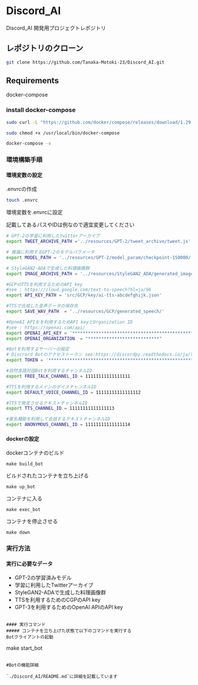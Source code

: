 # Discord_AI
Discord_AI 開発用プロジェクトレポジトリ

## レポジトリのクローン

```bash
git clone https://github.com/Tanaka-Motoki-23/Discord_AI.git
```

## Requirements

docker-compose

### install docker-compose

```bash
sudo curl -L "https://github.com/docker/compose/releases/download/1.29.2/docker-compose-$(uname -s)-$(uname -m)" -o /usr/local/bin/docker-compose
```

```bash
sudo chmod +x /usr/local/bin/docker-compose
```

```bash
docker-compose -v
```

### 環境構築手順
#### 環境変数の設定
.envrcの作成
```bash
touch .envrc
```

環境変数を.envrcに設定

記載してあるパスやIDは例なので適宜変更してください
```bash
# GPT-2の学習に利用したtwitterアーカイブ
export TWEET_ARCHIVE_PATH ='../resources/GPT-2/tweet_archive/tweet.js'

# 推論に利用するGPT-2のモデルパラメータ
export MODEL_PATH = '../resources/GPT-2/model_param/checkpoint-150000/'

# StyleGAN2-ADAで生成した料理画像群
export IMAGE_ARCHIVE_PATH = '../resources/StyleGAN2_ADA/generated_images/'

#GCPのTTSを利用するためのAPI key
#see : https://cloud.google.com/text-to-speech?hl=ja/96
export API_KEY_PATH = 'src/GCP/key/ai-tts-abcdefghijk.json'

#TTSで合成した音声データの保存先
export SAVE_WAV_PATH  = '../resources/GCP/generated_speech/'

#OpneAI APIをを利用するためAPI keyとOrganization ID
#see : https://openai.com/api/
export OPENAI_API_KEY = '***********************************************************************'
export OPENAI_ORGANIZATION  = "***************************"

#Botを利用するサーバーの設定
# Discrord Botのアクセストークン see:https://discordpy.readthedocs.io/ja/latest/discord.html
export TOKEN = '***********************************************************************'

#自然言語対話Botを利用するチャンネルID
export FREE_TALK_CHANNEL_ID = 11111111111111111

#TTSを利用するメインのボイスチャンネルID
export DEFAULT_VOICE_CHANNEL_ID = 11111111111111112

#TTSで発言させるテキストチャンネルID
export TTS_CHANNEL_ID = 11111111111111113

#匿名機能を利用して会話するテキストチャンネルID
export ANONYMOUS_CHANNEL_ID = 11111111111111114
```
#### dockerの設定
dockerコンテナのビルド
```
make build_bot
```
ビルドされたコンテナを立ち上げる
```
make up_bot
```
コンテナに入る
```
make exec_bot
```
コンテナを停止させる
```
make down
```

### 実行方法
#### 実行に必要なデータ
 - GPT-2の学習済みモデル
 - 学習に利用したTwitterアーカイブ
 - StyleGAN2-ADAで生成した料理画像群
 - TTSを利用するためのCGPのAPI key
 - GPT-3を利用するためのOpenAI APIのAPI key
```

#### 実行コマンド
##### コンテナを立ち上げた状態で以下のコマンドを実行する
Botクライアントの起動
```
make start_bot
```

#Botの機能詳細

`./Discord_AI/README.md`に詳細を記載しています
